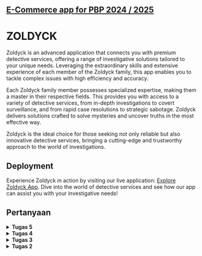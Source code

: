 ## [E-Commerce app for PBP 2024 / 2025](../)


# ZOLDYCK


Zoldyck is an advanced application that connects you with premium detective services, offering a range of investigative solutions tailored to your unique needs. Leveraging the extraordinary skills and extensive experience of each member of the Zoldyck family, this app enables you to tackle complex issues with high efficiency and accuracy.

Each Zoldyck family member possesses specialized expertise, making them a master in their respective fields. This provides you with access to a variety of detective services, from in-depth investigations to covert surveillance, and from rapid case resolutions to strategic sabotage. Zoldyck delivers solutions crafted to solve mysteries and uncover truths in the most effective way.

Zoldyck is the ideal choice for those seeking not only reliable but also innovative detective services, bringing a cutting-edge and trustworthy approach to the world of investigations.

## Deployment

Experience Zoldyck in action by visiting our live application: [Explore Zoldyck App](http://brenda-po-zoldyck.pbp.cs.ui.ac.id). Dive into the world of detective services and see how our app can assist you with your investigative needs!


## Pertanyaan


<details>
  <summary><strong>Tugas 5</strong></summary>

## Langkah-langkah Pengimplementasian
### 1. Mengimplementasikan fungsi untuk menghapus dan mengedit product.

Buka `views.py` yang ada pada subdirektori `main`, dan buatlah fungsi baru bernama `edit_product` dan `delete_mod` yang menerima parameter `request` dan `id` dan tambahkan import pada bagian atas seperti berikut.

```python
from django.shortcuts import .., reverse
from django.http import .., HttpResponseRedirect

...

def edit_product(request, id):
    product = Product.objects.get(pk = id)
    form = ProductEntryForm(request.POST or None, instance=product)

    if form.is_valid() and request.method == "POST":
        form.save()
        return HttpResponseRedirect(reverse('main:show_model'))

    context = {'form': form}
    return render(request, "edit_product.html", context) 

def delete_product(request, id):
    product = Product.objects.get(pk = id)
    product.delete()
    return HttpResponseRedirect(reverse('main:show_model')) 
```

Lalu buatlah berkas HTML baru dengan nama `edit_product.html` pada subdirektori `main/templates`. 

```python
{% extends 'base.html' %}
{% load static %}
{% block meta %}
<title>Edit</title>
{% endblock meta %}

{% block content %}
{% include 'navbar.html' %}
<div class="flex flex-col min-h-screen bg-gray-100">
  <div class="container mx-auto px-4 py-8 mt-16 max-w-xl">
    <h1 class="text-3xl font-bold text-center mb-8 text-black">Edit Mood Entry</h1>
  
    <div class="bg-white rounded-lg p-6 form-style">
      <form method="POST" class="space-y-6">
          {% csrf_token %}
          {% for field in form %}
              <div class="flex flex-col">
                  <label for="{{ field.id_for_label }}" class="mb-2 font-semibold text-gray-700">
                      {{ field.label }}
                  </label>
                  <div class="w-full">
                      {{ field }}
                  </div>
                  {% if field.help_text %}
                      <p class="mt-1 text-sm text-gray-500">{{ field.help_text }}</p>
                  {% endif %}
                  {% for error in field.errors %}
                      <p class="mt-1 text-sm text-red-600">{{ error }}</p>
                  {% endfor %}
              </div>
          {% endfor %}
          <div class="flex justify-center mt-6">
              <button type="submit" class="bg-indigo-600 text-white font-semibold px-6 py-3 rounded-lg hover:bg-indigo-700 transition duration-300 ease-in-out w-full">
                  Edit Product
              </button>
          </div>
      </form>
  </div>
  </div>
</div>
{% endblock %}
```

Buka `urls.py` yang berada pada direktori `main` dan import fungsi `edit_product` dan `delete_product` yang sudah dibuat dan tambahkan path url ke dalam `urlpatterns` untuk mengakses fungsi yang sudah di import.

```python
from main.views import ..., edit_mood, delete_mood

urlpatterns = [
    ...
    path('edit-product/<uuid:id>', edit_product, name='edit_product'),
    path('delete/<uuid:id>', delete_product, name='delete_product'),
]
```

Terakhir, bukalah berkas `main.html` yang ada pada folder `main/templates` dan ubahlah kode yang sudah ada menjadi seperti berikut agar terdapat tombol hapus untuk setiap produk.

```python
...
<tr>
    ...
    <td>
        <a href="{% url 'main:edit_mood' mood_entry.pk %}">
            <button>
                Edit
            </button>
        </a>
    </td>
    <td>
        <a href="{% url 'main:delete_mood' mood_entry.pk %}">
            <button>
                Delete
            </button>
        </a>
    </td>
</tr>
...
```

### 2. Membuat navigation bar (navbar) untuk fitur-fitur pada aplikasi yang responsive terhadap perbedaan ukuran device, khususnya mobile dan desktop.

Buatlah berkas HTML baru dengan nama `navbar.html` pada folder `templates/` di root directory. 

```python
{% load static %}

<nav class="bg-black shadow-lg fixed top-0 left-0 z-40 w-screen">
  <div class="max-w-7xl mx-auto px-4 sm:px-6 lg:px-8">
    <div class="flex items-center justify-between h-16">
      <div class="flex items-center">
        <!-- Nama Zoldyck -->
        <h1 class="text-white font-bold text-lg">Zoldyck</h1>
      </div>
      <!-- Navbar Links -->
      <ul class="hidden md:flex space-x-6">
        <li><a href="#" class="text-gray-300 text-sm hover:text-white transition duration-300">Home</a></li>
        <li><a href="#" class="text-gray-300 text-sm hover:text-white transition duration-300">Products</a></li>
        <li><a href="#" class="text-gray-300 text-sm hover:text-white transition duration-300">Cart</a></li>
        <li><a href="#" class="text-gray-300 text-sm hover:text-white transition duration-300">Contact</a></li>
      </ul>
      <!-- User Authentication Links -->
      <div class="hidden md:flex items-center space-x-4">
        {% if user.is_authenticated %}
          <!-- Welcome User and Logout Button -->
          <span class="text-gray-300 text-sm">Welcome, {{ user.username }}</span>
          <a href="{% url 'main:logout' %}" class="text-white bg-black hover:bg-gray-800 font-bold py-2 px-4 rounded transition duration-300">
            ⏻
          </a>
        {% else %}
          <!-- Login and Register Buttons -->
          <a href="{% url 'main:login' %}" class="bg-blue-500 hover:bg-blue-600 text-white font-bold py-2 px-4 rounded transition duration-300">
            Login
          </a>
          <a href="{% url 'main:register' %}" class="bg-green-500 hover:bg-green-600 text-white font-bold py-2 px-4 rounded transition duration-300">
            Register
          </a>
        {% endif %}
      </div>
      <!-- Mobile Menu Button -->
      <div class="md:hidden flex items-center">
        <button class="mobile-menu-button">
          <svg class="w-6 h-6 text-white" fill="none" stroke-linecap="round" stroke-linejoin="round" stroke-width="2" viewBox="0 0 24 24" stroke="currentColor">
            <path d="M4 6h16M4 12h16M4 18h16"></path>
          </svg>
        </button>
      </div>
    </div>
  </div>

  <!-- Mobile Menu -->
  <div class="mobile-menu hidden md:hidden px-4 w-full">
    <ul class="space-y-1">
      <li><a href="#" class="block text-gray-300 hover:text-white py-2 px-4 rounded">Home</a></li>
      <li><a href="#" class="block text-gray-300 hover:text-white py-2 px-4 rounded">Products</a></li>
      <li><a href="#" class="block text-gray-300 hover:text-white py-2 px-4 rounded">Cart</a></li>
      <li><a href="#" class="block text-gray-300 hover:text-white py-2 px-4 rounded">Contact</a></li>
      {% if user.is_authenticated %}
        <li><span class="block text-gray-300 py-2 px-4">Welcome, {{ user.username }}</span></li>
        <li><a href="{% url 'main:logout' %}" class="block text-center text-white bg-black hover:bg-gray-800 font-bold py-2 px-4 rounded transition duration-300">
          ⏻
        </a></li>
      {% else %}
        <li><a href="{% url 'main:login' %}" class="block text-center bg-blue-500 hover:bg-blue-600 text-white font-bold py-2 px-4 rounded transition duration-300">Login</a></li>
        <li><a href="{% url 'main:register' %}" class="block text-center bg-green-500 hover:bg-green-600 text-white font-bold py-2 px-4 rounded transition duration-300">Register</a></li>
      {% endif %}
    </ul>
  </div>

  <!-- Script for Mobile Menu Toggle -->
  <script>
    const btn = document.querySelector("button.mobile-menu-button");
    const menu = document.querySelector(".mobile-menu");

    btn.addEventListener("click", () => {
      menu.classList.toggle("hidden");
    });
  </script>
</nav>
```

Kemudian, tautkan navbar tersebut ke dalam `main.html`, `create_mood_entry.html`, dan `edit_mood.html` yang berada di subdirektori `main/templates/` dengan menggunakan tags include:

```pyhton
{% extends 'base.html' %}
{% block content %}
{% include 'navbar.html' %}
...
{% endblock content%}
```

### 3. Kustomisasi halaman daftar product menjadi lebih menarik dan responsive.

Jika pada aplikasi belum ada product yang tersimpan, halaman daftar product akan menampilkan gambar dan pesan bahwa belum ada product yang terdaftar.


Jika sudah ada product yang tersimpan, halaman daftar product akan menampilkan detail setiap product dengan menggunakan card.


Untuk setiap card product, buatlah dua buah button untuk mengedit dan menghapus product pada card tersebut!


Buatlah navigation bar (navbar) untuk fitur-fitur pada aplikasi yang responsive terhadap perbedaan ukuran device, khususnya mobile dan desktop.

**Kondisi navbar untuk versi mobile:**


**Kondisi navbar untuk versi desktop:**


<br>
<br>
<hr>

# PERTANYAAN

###  Jika terdapat beberapa CSS selector untuk suatu elemen HTML, jelaskan urutan prioritas pengambilan CSS selector tersebut!

Dalam CSS, urutan prioritas atau **CSS specificity** menentukan aturan mana yang akan diterapkan pada elemen HTML ketika ada beberapa selektor yang dapat berlaku. Setiap jenis selektor dalam CSS memiliki bobot atau nilai specific yang berbeda, dan aturan dengan specificitas yang lebih tinggi akan diutamakan. Urutan prioritas ini ditentukan oleh empat komponen utama:

1. **Inline styles**: Gaya yang langsung diterapkan di elemen HTML dengan menggunakan atribut `style`. Misalnya, `<div style="color: red;">`. Inline styles memiliki specificitas tertinggi dibandingkan selektor lain.

2. **ID selectors**: Selektor yang menggunakan ID elemen HTML dengan karakter `#` diikuti oleh nama ID, seperti `#my-id`. Selektor ID memiliki specificitas tinggi karena ID unik untuk setiap elemen.

3. **Class selectors, attribute selectors, dan pseudo-classes**: Selektor ini memiliki specificitas yang lebih rendah dibandingkan ID. Ini mencakup:
   - **Class selectors** menggunakan titik `.` diikuti nama kelas, seperti `.my-class`.
   - **Attribute selectors** menargetkan elemen dengan atribut tertentu, seperti `[type="text"]`.
   - **Pseudo-classes** menargetkan keadaan khusus elemen, seperti `:hover` atau `:nth-child(2)`.

4. **Type selectors dan pseudo-elements**: Ini adalah selektor dengan specificitas paling rendah. Mereka mencakup:
   - **Type selectors** (atau selektor elemen) menargetkan elemen HTML berdasarkan nama tag, seperti `div`, `p`, atau `h1`.
   - **Pseudo-elements** menargetkan bagian tertentu dari elemen, seperti `::before`, `::after`.


Cara Menghitung Specificity:

Specificity dinyatakan sebagai empat angka terpisah yang diurutkan secara hirarkis dari kiri ke kanan:

- Inline styles dihitung sebagai `1,0,0,0`.
- ID selectors dihitung sebagai `0,1,0,0`.
- Class selectors, attribute selectors, dan pseudo-classes dihitung sebagai `0,0,1,0`.
- Type selectors dan pseudo-elements dihitung sebagai `0,0,0,1`.

Contohnya:
- Inline style: `1,0,0,0`.
- `#my-id`: `0,1,0,0`.
- `.my-class`: `0,0,1,0`.
- `div`: `0,0,0,1`.

Jika ada beberapa aturan CSS yang berlaku untuk elemen yang sama, browser akan menerapkan aturan dengan nilai specificitas yang lebih tinggi.

Urutan Penerapan Aturan CSS (Specificity Cascade):
Jika beberapa aturan memiliki nilai specificitas yang sama, aturan yang muncul **paling akhir** dalam file CSS akan diterapkan. Jika ada beberapa aturan dengan specificitas yang berbeda, aturan dengan specificitas tertinggi akan diterapkan.

***Contoh:***
```html
<!DOCTYPE html>
<html>
<head>
  <style>
    #my-id { color: blue; }        /* ID selector */
    .my-class { color: green; }    /* Class selector */
    p { color: red; }              /* Type selector */
  </style>
</head>
<body>
  <p id="my-id" class="my-class">Hello World!</p>
</body>
</html>
```

Pada contoh di atas:
- `p` menggunakan type selector `p` dengan specificitas `0,0,0,1`.
- `.my-class` menggunakan class selector dengan specificitas `0,0,1,0`.
- `#my-id` menggunakan ID selector dengan specificitas `0,1,0,0`.

Karena specificitas ID lebih tinggi dibanding class dan type selectors, teks "Hello World!" akan berwarna **biru** meskipun ada aturan class dan type selector lainnya.

Urutan Tambahan: **!important**
Deklarasi `!important` dapat digunakan untuk memaksa aturan CSS agar memiliki prioritas tertinggi, terlepas dari specificitasnya. Namun, ini harus digunakan dengan hati-hati karena dapat membuat pengelolaan CSS lebih sulit.

***Contoh:***
```css
p { color: red !important; } /* This will override other selectors */
```

Pada kasus ini, meskipun ada aturan lain yang lebih spesifik, aturan dengan `!important` akan menang.

***Kesimpulan***
Urutan prioritas pengambilan CSS selector mengikuti specificitas yang dihitung berdasarkan:
1. Inline styles (specificitas tertinggi),
2. Selektor ID,
3. Selektor class, atribut, dan pseudo-classes,
4. Selektor elemen dan pseudo-elements (specificitas terendah).

Jika dua atau lebih selektor memiliki specificitas yang sama, aturan yang didefinisikan paling akhir dalam stylesheet akan diutamakan. `!important` akan mengesampingkan semua specificitas kecuali ada `!important` lain yang bersaing, di mana specificitas juga menjadi faktor pertimbangan.

<hr>


###  Mengapa responsive design menjadi konsep yang penting dalam pengembangan aplikasi web? Berikan contoh aplikasi yang sudah dan belum menerapkan responsive design!

**Responsive design** adalah konsep penting dalam pengembangan aplikasi web karena memungkinkan tampilan dan fungsionalitas situs web untuk menyesuaikan secara otomatis dengan berbagai ukuran layar dan perangkat, seperti smartphone, tablet, dan desktop. Seiring dengan peningkatan akses web melalui perangkat mobile, memiliki desain yang responsif menjadi krusial untuk memberikan pengalaman pengguna yang optimal dan memastikan aplikasi web dapat diakses di mana saja dan kapan saja.

Berikut adalah beberapa alasan mengapa **responsive design** menjadi sangat penting:

1. **Peningkatan Pengalaman Pengguna (User Experience)**
   Responsive design memastikan bahwa pengguna mendapatkan tampilan dan fungsi yang sesuai dengan perangkat yang mereka gunakan. Navigasi yang lebih mudah, teks yang dapat dibaca, dan elemen interaktif yang tepat ukurannya membuat pengguna merasa nyaman dan tidak frustrasi, sehingga meningkatkan keterlibatan dan loyalitas pengguna.

2. **Fleksibilitas Lintas Perangkat**
   Dengan responsivitas, aplikasi web akan otomatis menyesuaikan tampilan dan tata letak ketika diakses dari perangkat yang berbeda, seperti laptop, tablet, atau ponsel. Ini meminimalkan kebutuhan untuk mengembangkan versi terpisah untuk perangkat mobile atau desktop, menghemat waktu dan biaya pengembangan.

3. **SEO dan Kinerja di Mesin Pencari**
   Mesin pencari seperti Google memberikan preferensi pada situs yang mobile-friendly. Dengan memiliki desain yang responsif, situs web akan mendapatkan peringkat lebih tinggi di hasil pencarian, terutama untuk pengguna yang mencari melalui perangkat mobile. Google juga menggunakan indeks mobile-first, artinya mereka terutama menilai versi mobile dari situs web.

4. **Mengakomodasi Perubahan Tren Pengguna**
   Pengguna internet saat ini mengakses konten melalui berbagai perangkat. Statistika menunjukkan bahwa jumlah pengguna internet mobile terus meningkat, sehingga desain yang hanya dioptimalkan untuk desktop akan kehilangan banyak pengunjung potensial. Desain responsif menjaga aplikasi tetap relevan seiring perubahan tren penggunaan.

5. **Efisiensi Pengembangan dan Pemeliharaan**
   Dengan hanya perlu memelihara satu versi kode yang berfungsi di semua perangkat, pengembang dapat mengurangi kompleksitas dalam pengembangan dan pemeliharaan aplikasi web. Tanpa perlu membuat dan mengelola situs terpisah untuk perangkat mobile dan desktop, proses pengembangan menjadi lebih efisien.

Contoh Aplikasi yang Menerapkan dan Tidak Menerapkan Responsive Design

1. **Aplikasi yang Sudah Menerapkan Responsive Design**:
   - **Apple**: Website resmi Apple (https://www.apple.com) merupakan contoh klasik dari situs yang menerapkan responsive design. Baik di desktop maupun mobile, website ini menyesuaikan ukuran gambar, teks, dan tata letaknya secara otomatis sehingga tetap terlihat rapi dan mudah dinavigasi di berbagai perangkat.
   - **Twitter**: Aplikasi web Twitter (https://www.twitter.com) juga sangat responsif, menyesuaikan tampilan feed, ikon, dan navigasi dengan ukuran layar yang berbeda-beda. Tampilan di smartphone tetap memberikan pengalaman yang optimal tanpa harus membuat aplikasi terpisah.

2. **Aplikasi yang Belum Menerapkan Responsive Design**:
   - **Contoh Situs Berita Lokal Lama**: Beberapa situs berita lokal lama masih belum menerapkan responsive design, sehingga ketika diakses melalui perangkat mobile, teks dan elemen-elemen situs tersebut terlalu kecil atau tata letaknya tidak sesuai. Pengguna harus melakukan zoom in dan scroll secara horizontal untuk membaca konten, yang mengakibatkan pengalaman pengguna yang buruk.
   - **Situs Web Institusi Pendidikan Tertentu**: Beberapa situs universitas atau sekolah yang menggunakan desain lama tidak responsif, sehingga saat diakses melalui perangkat mobile, tampilannya kacau, menu tersembunyi, atau elemen penting sulit diakses.

***Kesimpulan:***
Responsive design sangat penting dalam pengembangan aplikasi web modern untuk memastikan pengalaman pengguna yang baik di berbagai perangkat, meningkatkan SEO, dan menghemat biaya pengembangan serta pemeliharaan. Dengan meningkatnya akses internet melalui perangkat mobile, situs yang tidak responsif akan ketinggalan dibandingkan kompetitornya yang sudah mengadopsi desain ini.

<hr>

### Jelaskan perbedaan antara margin, border, dan padding, serta cara untuk mengimplementasikan ketiga hal tersebut!

**Margin**, **border**, dan **padding** adalah tiga properti penting dalam CSS yang digunakan untuk mengatur tata letak dan jarak antar elemen dalam sebuah halaman web. Masing-masing memiliki fungsi yang berbeda, namun semuanya membantu dalam mengontrol ruang di sekitar elemen.

1. **Margin**
   - **Definisi**: Margin adalah ruang kosong di luar batas (border) elemen. Margin digunakan untuk mengatur jarak antara elemen yang satu dengan elemen lainnya.
   - **Fungsi**: Mengatur jarak antar elemen di luar elemen itu sendiri. Tidak mempengaruhi ukuran elemen, hanya menambah jarak dari elemen lain di sekitarnya.
   - **Implementasi**: Anda dapat mengatur margin di semua sisi elemen (atas, kanan, bawah, kiri) atau secara spesifik untuk masing-masing sisi.
   
   **Contoh CSS:**
   ```css
   div {
     margin: 20px; /* Margin di semua sisi sebesar 20px */
   }

   p {
     margin-top: 10px;      /* Margin di sisi atas */
     margin-right: 15px;    /* Margin di sisi kanan */
     margin-bottom: 20px;   /* Margin di sisi bawah */
     margin-left: 5px;      /* Margin di sisi kiri */
   }
   ```

   **Properti Shorthand:**
   ```css
   div {
     margin: 10px 15px 20px 5px; /* Atas, kanan, bawah, kiri */
   }
   ```

2. **Border**
   - **Definisi**: Border adalah garis yang mengelilingi konten elemen dan padding. Border berada di antara padding dan margin.
   - **Fungsi**: Memberikan garis atau batas visual di sekitar elemen. Border dapat memiliki warna, ketebalan, dan gaya (seperti solid, dashed, atau dotted).
   - **Implementasi**: Border dapat diterapkan di semua sisi elemen atau hanya pada sisi-sisi tertentu (atas, kanan, bawah, kiri).

   **Contoh CSS:**
   ```css
   div {
     border: 2px solid black; /* Border semua sisi dengan ketebalan 2px, gaya solid, dan warna hitam */
   }

   p {
     border-top: 3px dashed red;    /* Border atas dengan gaya dashed */
     border-right: 5px dotted blue; /* Border kanan dengan gaya dotted */
   }
   ```

   **Properti Shorthand:**
   ```css
   div {
     border: 2px dashed green; /* Ketebalan, gaya, dan warna */
   }
   ```

3. **Padding**
   - **Definisi**: Padding adalah ruang di dalam elemen antara konten dan border. Padding menambah ruang di dalam elemen tetapi tidak menambah ukuran elemen di luar.
   - **Fungsi**: Mengatur ruang antara konten dan border. Padding berguna untuk memberikan ruang agar konten tidak menempel langsung pada batas border.
   - **Implementasi**: Seperti margin, padding dapat diatur untuk semua sisi atau secara individual untuk sisi atas, kanan, bawah, dan kiri.

   **Contoh CSS:**
   ```css
   div {
     padding: 10px; /* Padding semua sisi sebesar 10px */
   }

   p {
     padding-top: 5px;      /* Padding sisi atas */
     padding-right: 10px;   /* Padding sisi kanan */
     padding-bottom: 15px;  /* Padding sisi bawah */
     padding-left: 20px;    /* Padding sisi kiri */
   }
   ```

   **Properti Shorthand:**
   ```css
   div {
     padding: 10px 20px 15px 5px; /* Atas, kanan, bawah, kiri */
   }
   ```

***Diagram Hubungan Margin, Border, dan Padding***

```
+----------------------------+    <-- Margin (ruang di luar elemen)
|        margin              |
+----------------------------+    <-- Border (garis elemen)
|         border             |
+----------------------------+    <-- Padding (ruang dalam elemen)
|         padding            |
|   +--------------------+   |   <-- Konten (teks, gambar, dsb.)
|   |      Content       |   |
|   +--------------------+   |
+----------------------------+
```

Perbedaan Utama:
- **Margin** mengontrol ruang di luar elemen (antara elemen dengan elemen lain).
- **Border** adalah garis yang mengelilingi elemen dan berada di antara padding dan margin.
- **Padding** mengontrol ruang di dalam elemen, antara konten dan border.

***Contoh Implementasi Semua Properti:***

```html
<!DOCTYPE html>
<html lang="en">
<head>
  <meta charset="UTF-8">
  <meta name="viewport" content="width=device-width, initial-scale=1.0">
  <title>Margin, Border, and Padding Example</title>
  <style>
    .box {
      margin: 20px;         /* Margin di luar elemen */
      border: 2px solid black; /* Border hitam dengan ketebalan 2px */
      padding: 15px;        /* Padding di dalam elemen */
      background-color: lightblue; /* Warna latar belakang elemen */
    }
  </style>
</head>
<body>

  <div class="box">
    Ini adalah contoh elemen dengan margin, border, dan padding.
  </div>

</body>
</html>
```

Pada contoh di atas:
- **Margin** menambah ruang di luar elemen `.box` dari elemen lain.
- **Border** memberikan garis di sekitar elemen.
- **Padding** menambah ruang antara teks konten dan border.

***Kesimpulan:***
- **Margin** digunakan untuk menambah jarak antara elemen dan sekelilingnya.
- **Border** digunakan untuk menambah batas atau garis di sekitar elemen.
- **Padding** digunakan untuk menambah ruang antara konten elemen dan border.
 
Dengan menggabungkan ketiganya, kita bisa mengontrol penempatan dan ruang dari elemen-elemen dalam tata letak halaman web.

<hr>

### Jelaskan konsep flex box dan grid layout beserta kegunaannya!

**Flexbox** dan **Grid Layout** adalah dua sistem tata letak yang sangat kuat dalam CSS yang digunakan untuk mengatur elemen-elemen dalam sebuah halaman web. Keduanya memiliki tujuan yang serupa, yaitu mempermudah pengaturan tata letak, tetapi mereka digunakan untuk kasus-kasus yang berbeda dan menawarkan pendekatan yang berbeda pula dalam tata letak halaman.

**1. Flexbox (Flexible Box Layout)**

**Konsep Flexbox**
Flexbox adalah sistem tata letak satu dimensi yang dirancang untuk mengatur elemen-elemen dalam satu arah, baik secara **horizontal** (baris) atau **vertikal** (kolom). Flexbox sangat berguna untuk mengatur tata letak elemen yang berubah-ubah ukurannya, baik itu elemen yang bersifat responsif maupun elemen dengan konten dinamis.

Flexbox terdiri dari dua komponen utama:
- **Flex container**: Elemen pembungkus yang memiliki properti `display: flex;`. Flex container akan menentukan bagaimana elemen-elemen di dalamnya diatur.
- **Flex items**: Elemen-elemen anak di dalam flex container yang akan diatur berdasarkan aturan flexbox.

Kegunaan Flexbox:
- Mengatur elemen dalam satu dimensi (baris atau kolom).
- Membuat elemen responsif secara otomatis sesuai dengan ukuran kontainer tanpa menggunakan banyak media query.
- Mengatur posisi elemen dengan mudah menggunakan properti seperti `justify-content` dan `align-items`.
- Mengatur perataan dan distribusi ruang antara elemen secara fleksibel.

Properti Utama Flexbox:
- **display: flex;** – Mengubah elemen menjadi flex container.
- **flex-direction** – Menentukan arah aliran elemen (row, row-reverse, column, column-reverse).
- **justify-content** – Mengatur posisi elemen di sepanjang sumbu utama (horizontal jika flex-direction adalah row).
- **align-items** – Mengatur perataan elemen di sepanjang sumbu silang (vertikal jika flex-direction adalah row).
- **flex-wrap** – Menentukan apakah elemen akan membungkus atau tetap dalam satu baris.
- **align-self** – Mengatur perataan elemen individual di sepanjang sumbu silang.

**2. Grid Layout**

**Konsep Grid Layout**
CSS Grid Layout adalah sistem tata letak dua dimensi yang memungkinkan pengaturan elemen secara **horizontal** dan **vertikal**. Grid memberikan kontrol yang lebih baik untuk membuat tata letak kompleks yang melibatkan baris dan kolom, menjadikannya alat yang sangat kuat untuk membuat grid pada halaman web.

Dengan Grid Layout, kita dapat menentukan jumlah baris dan kolom yang spesifik serta mendefinisikan ukuran masing-masing elemen dalam grid. Elemen dalam grid dapat ditempatkan di baris dan kolom tertentu, atau bisa membentang beberapa baris atau kolom.

Kegunaan Grid Layout:
- Mengatur elemen dalam dua dimensi (baris dan kolom).
- Membuat tata letak yang kompleks, seperti tata letak halaman yang terdiri dari header, sidebar, konten utama, dan footer.
- Mengontrol ukuran baris dan kolom secara eksplisit atau otomatis.
- Mengatur elemen agar menempati beberapa baris atau kolom sekaligus (spanning).
- Sangat fleksibel untuk tata letak yang memerlukan struktur grid yang jelas, seperti galeri gambar, dashboard, atau halaman yang memerlukan tata letak terstruktur.

Properti Utama Grid Layout:
- **display: grid;** – Mengubah elemen menjadi grid container.
- **grid-template-columns** – Menentukan jumlah dan ukuran kolom dalam grid.
- **grid-template-rows** – Menentukan jumlah dan ukuran baris dalam grid.
- **grid-column** – Menentukan tempat elemen di grid berdasarkan kolom.
- **grid-row** – Menentukan tempat elemen di grid berdasarkan baris.
- **gap** – Mengatur jarak antar elemen grid.


Perbedaan Antara Flexbox dan Grid Layout

| **Flexbox**                     | **Grid Layout**                   |
|----------------------------------|-----------------------------------|
| Sistem tata letak **satu dimensi** (horizontal atau vertikal) | Sistem tata letak **dua dimensi** (horizontal dan vertikal) |
| Cocok untuk tata letak yang fleksibel dan responsif dalam satu arah (misalnya baris produk) | Cocok untuk tata letak yang kompleks dengan banyak elemen dan struktur grid jelas |
| Elemen diatur berdasarkan urutan dalam HTML | Elemen bisa diatur di baris atau kolom mana saja tanpa memperhatikan urutan HTML |
| Sangat mudah untuk tata letak sederhana seperti menu navigasi atau galeri foto | Lebih cocok untuk struktur halaman penuh seperti dashboard atau layout yang memerlukan header, sidebar, konten, dan footer |
| Tidak ada kontrol eksplisit atas baris | Mengizinkan kontrol eksplisit pada baris dan kolom |

**Kapan Menggunakan Flexbox atau Grid?**
- Gunakan **Flexbox** jika tata letak Anda membutuhkan fleksibilitas dalam satu dimensi, misalnya ketika Anda ingin mengatur elemen secara dinamis berdasarkan ruang yang tersedia (misalnya, menu, galeri produk).
- Gunakan **Grid Layout** jika Anda memerlukan tata letak yang lebih kompleks dengan elemen yang ditempatkan di beberapa baris dan kolom, seperti layout halaman dengan bagian header, konten, sidebar, dan footer yang jelas.

***Kesimpulan***
Flexbox dan Grid Layout menawarkan pendekatan yang berbeda untuk menyusun tata letak halaman web. Flexbox sangat cocok untuk tata letak sederhana yang fleksibel dalam satu arah, sedangkan Grid Layout memberikan kontrol penuh untuk mengatur elemen secara dua dimensi. Penggunaan keduanya tergantung pada kompleksitas dan kebutuhan tata letak halaman yang sedang dikembangkan.

<br>
<br>
<hr>

</details>



<details>
  <summary><strong>Tugas 4</strong></summary>

## Langkah-langkah Pengimplementasian
### 1. Mengimplementasikan fungsi registrasi, login, dan logout

Buka `views.py` yang ada pada subdirektori `main` pada proyek, lalu tambahkan import `UserCreationForm`, `messages`, `authenticate`, `login`, `AuthenticationForm`, `logout`, dan `login_required` pada bagian paling atas.

```python
from django.contrib.auth.forms import UserCreationForm, AuthenticationForm
from django.contrib.auth import authenticate, login, logout
from django.contrib import messages
from django.contrib.auth.decorators import login_required
```

Tambahkan fungsi `register` ke dalam `views.py`. Fungsi ini berfungsi untuk menghasilkan formulir registrasi secara otomatis dan menghasilkan akun pengguna ketika data di-submit dari form.

```python
def register(request):
    form = UserCreationForm()

    if request.method == "POST":
        form = UserCreationForm(request.POST)
        if form.is_valid():
            form.save()
            messages.success(request, 'Your account has been successfully created!')
            return redirect('main:login')
    context = {'form':form}
    return render(request, 'register.html', context)
```

Buatlah berkas HTML baru dengan nama `register.html` pada direktori `main/templates` dan isi dengan template berikut

```python
{% extends 'base.html' %}

{% block meta %}
<title>Register</title>
{% endblock meta %}

{% block content %}

<div class="login">
  <h1>Register</h1>

  <form method="POST">
    {% csrf_token %}
    <table>
      {{ form.as_table }}
      <tr>
        <td></td>
        <td><input type="submit" name="submit" value="Daftar" /></td>
      </tr>
    </table>
  </form>

  {% if messages %}
  <ul>
    {% for message in messages %}
    <li>{{ message }}</li>
    {% endfor %}
  </ul>
  {% endif %}
</div>

{% endblock content %}
```

Tambahkan fungsi `login_user` ke dalam `views.py`. Fungsi ini berfungsi untuk mengautentikasi pengguna yang ingin login.

```python
def login_user(request):
   if request.method == 'POST':
      form = AuthenticationForm(data=request.POST)

      if form.is_valid():
            user = form.get_user()
            login(request, user)
            return redirect('main:show_main')

   else:
      form = AuthenticationForm(request)
   context = {'form': form}
   return render(request, 'login.html', context)
```

Buatlah berkas HTML baru dengan nama login.html pada direktori main/templates dan isi dengan template berikut.

```python
{% extends 'base.html' %}

{% block meta %}
<title>Login</title>
{% endblock meta %}

{% block content %}
<div class="login">
  <h1>Login</h1>

  <form method="POST" action="">
    {% csrf_token %}
    <table>
      {{ form.as_table }}
      <tr>
        <td></td>
        <td><input class="btn login_btn" type="submit" value="Login" /></td>
      </tr>
    </table>
  </form>

  {% if messages %}
  <ul>
    {% for message in messages %}
    <li>{{ message }}</li>
    {% endfor %}
  </ul>
  {% endif %} Don't have an account yet?
  <a href="{% url 'main:register' %}">Register Now</a>
</div>

{% endblock content %}
```

Tambahkan fungsi `logout_user` ke dalam `views.py`. Fungsi ini berfungsi untuk melakukan mekanisme logout.

```python
def logout_user(request):
    logout(request)
    return redirect('main:login')
```

Bukalah berkas `main.html` yang ada pada direktori `main/templates `dan tambahkan potongan kode di bawah ini setelah hyperlink tag untuk Add New Product Form.

```pyhton
...
<a href="{% url 'main:logout' %}">
  <button>Logout</button>
</a>
...
```

Buka `urls.py` yang ada pada subdirektori `main`, impor fungsi dan tambahkan path url ke dalam `urlpatterns` untuk mengakses funsi yang sudah diimpor 

```python
from main.views import register, login_user, logout_user

 urlpatterns = [
     ...
     path('register/', register, name='register'),
     path('login/', login_user, name='login'),
     path('logout/', logout_user, name='logout'),
 ]
```

Tambahkan potongan kode `@login_required(login_url='/login')` di atas fungsi `show_model` agar halaman main hanya dapat diakses oleh pengguna yang sudah login (terautentikasi).

```python
...
@login_required(login_url='/login')
def show_main(request):
...
```

### 2. Menggunakan Data Dari Cookies

Buka kembali `views.py` yang ada pada subdirektori `main`. Tambahkan import `HttpResponseRedirect`, `reverse`, dan `datetime` pada bagian paling atas.

```python
import datetime
from django.http import HttpResponseRedirect
from django.urls import reverse
```

Pada fungsi `login_user`, tambahkan fungsionalitas menambahkan cookie yang bernama `last_login` untuk melihat kapan terakhir kali pengguna melakukan login. Ganti kode yang ada pada blok `if form.is_valid()` menjadi potongan kode berikut.

```python
...
if form.is_valid():
    user = form.get_user()
    login(request, user)
    response = HttpResponseRedirect(reverse("main:show_main"))
    response.set_cookie('last_login', str(datetime.datetime.now()))
    return response
...
```

Pada fungsi `show_main`, tambahkan potongan kode `'last_login': request.COOKIES['last_login']` ke dalam variabel context.

Lalu, ubah fungsi `logout_user` menjadi 

```python
def logout_user(request):
    logout(request)
    response = HttpResponseRedirect(reverse('main:login'))
    response.delete_cookie('last_login')
    return response
```

Buka berkas `main.html` dan tambahkan potongan kode berikut di atas atau dibawah tombol logout untuk menampilkan data last login.

```python
...
<h5>Sesi terakhir login: {{ last_login }}</h5>
...
```

### 3. Menghubungan Model Product dengan User

Buka `models.py` yang ada pada subdirektori `main` dan tambahkan kode berikut pada dibawah baris kode untuk mengimpor model:

```python
from django.contrib.auth.models import User
```

Pada model `Product` yang sudah dibuat, tambahkan potongan kode berikut:

```python
class MoodEntry(models.Model):
    user = models.ForeignKey(User, on_delete=models.CASCADE)
    ...
```

Buka kembali `views.py` yang ada pada subdirektori `main`, dan ubah potongan kode pada fungsi `create_product_form` menjadi sebagai berikut:

```python
def create_product_form(request):
    form = ProductEntryForm(request.POST or None)

    if form.is_valid() and request.method == "POST":
        product_entry = form.save(commit=False)
        product_entry.user = request.user
        product_entry.save()
        return redirect('main:show_model')

    context = {'form': form}
    return render(request, 'create_product_form.html', context)
```

Ubah value dari `model` dan `context` pada fungsi `show_model` menjadi seperti berikut.

```python
def show_model(request):
    model = Product.objects.filter(user=request.user)

    context = {
         'user': request.user.username,
         ...
    }
...
```

Simpan semua perubahan, dan lakukan migrasi model dengan `python manage.py makemigrations`.

Seharusnya, akan muncul error saat melakukan migrasi model. Pilih 1 untuk menetapkan default value untuk field user pada semua row yang telah dibuat pada database. Lalu, ketik angka 1 lagi untuk menetapkan user dengan ID 1 (yang sudah kita buat sebelumnya) pada model yang sudah ada.

Lakukan `python manage.py migrate` untuk mengaplikasikan migrasi yang dilakukan pada poin sebelumnya.

Langkah terakhir, kita harus mempersiapkan aplikasi web kita untuk environtment production. Untuk itu, tambahkan sebuah import baru pada `settings.py` yang ada pada subdirektori `zoldyck`

```python
import os
```

Kemudian, ganti variabel `DEBUG` dari berkas `settings.py` menjadi seperti ini.

```python
PRODUCTION = os.getenv("PRODUCTION", False)
DEBUG = not PRODUCTION
```

<br>
<br>
<hr>

# PERTANYAAN

### Apa perbedaan antara HttpResponseRedirect() dan redirect()

`HttpResponseRedirect()` adalah kelas bawaan Django yang digunakan untuk mengarahkan (redirect) pengguna dari satu URL ke URL lain. Fungsinya adalah untuk mengembalikan response HTTP 302, yang memberitahu browser untuk menuju URL yang baru. Saat kamu menggunakan `HttpResponseRedirect()`, kamu perlu memberikan URL yang spesifik, contohnya:

```python
from django.http import HttpResponseRedirect
return HttpResponseRedirect('/some-url/')
```

`redirect()` adalah fungsi shortcut (fungsi yang sudah disederhanakan) di Django yang lebih fleksibel daripada `HttpResponseRedirect()`. Kamu bisa menggunakan `redirect()` dengan berbagai parameter seperti URL, nama view, atau bahkan objek model yang mendefinisikan URL secara dinamis.

#### Penggunaan `HttpResponseRedirect()` dalam proyek zoldyck 

Di dalam fungsi `login_user`, setelah pengguna berhasil login, sistem menggunakan `HttpResponseRedirect()` untuk mengarahkan pengguna ke halaman utama (`show_model`). Selain itu, cookie `last_login` diset untuk menyimpan waktu login terakhir pengguna.

Fungsi `logout_user` juga menggunakan `HttpResponseRedirect()` untuk mengarahkan pengguna kembali ke halaman login setelah logout, dan pada saat yang sama, cookie `last_login` dihapus.

```python
response = HttpResponseRedirect(reverse("main:show_model"))
response.set_cookie('last_login', str(datetime.datetime.now()))
```

#### Penggunaan `redirect()` dalam proyek zoldyck 

Dalam fungsi `create_product_form`, setelah form valid dan produk baru disimpan, sistem menggunakan `redirect()` untuk mengarahkan pengguna kembali ke halaman yang menampilkan produk (`show_model`).

```python
return redirect('main:show_model')
```

Dalam fungsi `register`, setelah pengguna berhasil mendaftar, sistem mengarahkan pengguna ke halaman login menggunakan `redirect()`.

```python
return redirect('main:login')
```

```bash
Kapan Menggunakan HttpResponseRedirect() dan redirect()?
`HttpResponseRedirect()` lebih cocok digunakan jika kita ingin mengatur lebih banyak hal di dalam response, seperti menambahkan cookies, mengatur headers, atau response lain yang memerlukan modifikasi lebih lanjut.

`redirect()` adalah cara yang lebih ringkas dan sederhana untuk mengarahkan pengguna ke URL, baik itu URL yang disediakan langsung, nama view, atau object model yang berkaitan.
```

<hr>

### Jelaskan cara kerja penghubungan model Product dengan User!

Di Django, untuk menghubungkan model `Product` dengan model `User`, kita biasanya menggunakan relasi **ForeignKey**. Relasi ini memungkinkan satu produk terkait dengan satu pengguna. Dengan kata lain, setiap produk dihubungkan dengan pengguna tertentu yang memilikinya atau membuatnya. Berikut adalah langkah-langkah bagaimana model `Product` bisa dihubungkan dengan model `User`:

**Mengimpor model** `User` Django sudah menyediakan model `User` secara bawaan melalui `django.contrib.auth.models.User`.

**Menambahkan ForeignKey pada Model** `Product` Pada model `Product`, kita tambahkan field `user` yang dihubungkan dengan model `User` menggunakan `ForeignKey`. Contohnya:

```python
from django.contrib.auth.models import User
from django.db import models

class Product(models.Model):
    name = models.CharField(max_length=100)
    price = models.DecimalField(max_digits=10, decimal_places=2)
    description = models.TextField()
    user = models.ForeignKey(User, on_delete=models.CASCADE)
```

`ForeignKey(User, on_delete=models.CASCADE)`: Ini mendefinisikan bahwa setiap produk terkait dengan satu pengguna (`User`). Jika pengguna dihapus, maka semua produk yang terkait juga akan dihapus (`on_delete=models.CASCADE`).

**Menampilkan Produk Berdasarkan Pengguna** Pada view, kamu bisa menggunakan request.user untuk menampilkan produk yang hanya terkait dengan pengguna yang sedang login.

<hr>

### Apa perbedaan antara authentication dan authorization, apakah yang dilakukan saat pengguna login? Jelaskan bagaimana Django mengimplementasikan kedua konsep tersebut.

**Authentication (Otentikasi)** adalah proses memverifikasi identitas seseorang. Ketika pengguna login, mereka memasukkan kredensial seperti username dan password, yang kemudian diperiksa apakah cocok dengan yang ada di database. Jika cocok, pengguna dianggap "authenticated" atau telah diotentikasi. Contoh otentikasi adalah login dengan username dan password.

**Authorization (Otorisasi)** adalah proses menentukan apa yang diizinkan atau tidak diizinkan untuk dilakukan oleh pengguna setelah mereka diotentikasi. Authorization mengatur hak akses pengguna, seperti siapa yang boleh mengakses halaman tertentu atau melakukan tindakan spesifik.

**Saat pengguna login:**
`Authentication` terjadi ketika pengguna memasukkan kredensial mereka (username dan password) dan sistem memeriksa apakah kredensial tersebut valid.
`Authorization` menentukan apa yang bisa dilakukan oleh pengguna setelah mereka login. Misalnya, pengguna biasa mungkin hanya bisa melihat profil mereka, sementara admin bisa mengakses data lain yang lebih sensitif.

**Django mengimplementasikan kedua konsep ini sebagai berikut:**

**Authentication**: Django menggunakan mekanisme otentikasi bawaan dengan model User dan sistem autentikasi yang mendukung login, logout, dan pendaftaran pengguna. Django memiliki fungsi seperti `authenticate()` dan `login()` untuk otentikasi pengguna.

**Authorization**: Setelah pengguna diotentikasi, Django menggunakan decorators seperti `@login_required` untuk membatasi akses ke halaman tertentu, dan peran (groups atau permissions) untuk mengatur hak akses pengguna

<hr>
 
### Bagaimana Django mengingat pengguna yang telah login? Jelaskan kegunaan lain dari cookies dan apakah semua cookies aman digunakan?

Django mengingat pengguna yang telah login dengan menggunakan **session framework**. Setiap kali pengguna berhasil login, Django menyimpan informasi tentang pengguna dalam **session**. Django secara otomatis membuat **session ID** untuk pengguna yang sedang login, dan session ID ini disimpan dalam browser pengguna sebagai **cookie**. Ketika pengguna melakukan request di masa mendatang, browser mengirimkan cookie ini kembali ke server, dan Django dapat mengidentifikasi pengguna berdasarkan session ID tersebut.

**Cookies dan session dalam Django:**
• Saat pengguna login, Django membuat session ID dan menyimpannya di cookies browser.
• Server menyimpan informasi terkait session ID tersebut, seperti data pengguna yang terkait dengan session itu.
• Ketika pengguna mengunjungi kembali situs tersebut, cookies akan dikirim bersama dengan request HTTP, dan Django dapat mengetahui pengguna mana yang sedang melakukan request.

**Contoh penggunaan session di Django pada proyek zoldyck:**
```python

def login_user(request):
   if request.method == 'POST':
      form = AuthenticationForm(data=request.POST)

      if form.is_valid():
        user = form.get_user()
        login(request, user) <-------------------------- create session
        response = HttpResponseRedirect(reverse("main:show_model"))
        response.set_cookie('last_login', str(datetime.datetime.now()))
        return response

   else:
      form = AuthenticationForm(request)
   context = {'form': form}
   return render(request, 'login.html', context)
```

**Kegunaan lain dari cookies:**
`Menyimpan preferensi pengguna`: Misalnya, bahasa atau tema yang dipilih pengguna bisa disimpan dalam cookies.
`Pelacakan`: Cookies sering digunakan oleh situs untuk melacak perilaku pengguna di situs tersebut.
`Authentication token`: Untuk menjaga agar pengguna tetap login tanpa harus memasukkan kredensial setiap kali, cookies bisa digunakan untuk menyimpan token autentikasi.

**Apakah Semua Cookies Aman Digunakan?**
Tidak semua cookies aman. Beberapa masalah keamanan terkait cookies meliputi:
`Cookies yang tidak dienkripsi`: Jika cookies tidak dienkripsi, informasi sensitif seperti session ID bisa dicegat melalui serangan man-in-the-middle.
`Cookies yang disalahgunakan`: Cookies bisa digunakan untuk melacak aktivitas pengguna tanpa persetujuan mereka, yang melanggar privasi.
`Cross-site scripting (XSS)`: Jika sebuah situs rentan terhadap XSS, penyerang bisa mencuri cookies pengguna dan menyalahgunakannya untuk login ke akun mereka.

Untuk mengatasi masalah keamanan ini, Django menyediakan beberapa perlindungan:
`HttpOnly flag`: Mencegah JavaScript mengakses cookies, yang dapat membantu mengurangi risiko XSS.
`Secure flag`: Hanya mengirim cookies melalui koneksi HTTPS.
`CSRF Protection`: Melindungi dari serangan Cross-Site Request Forgery (CSRF) dengan token khusus pada form.

<br>
<br>
<hr>

</details>



<details>
  <summary><strong>Tugas 3</strong></summary>

## Langkah-langkah Pengimplementasian
### 1. Persiapan dan langkah awal sebelum mengerjakan Tugas 3

Langkah pertama adalah membuat file `base.html` dalam direktori `templates`. Untuk memulai, jalankan perintah berikut di terminal atau command prompt:

```bash
touch base.html
vi base.html
```

Perintah ini akan membuat dan membuka file `base.html`, lalu kita dapat mengisi file `base.html` dengan kode berikut

```python
{% load static %}
<!DOCTYPE html>
<html lang="en">
  <head>
    <meta charset="UTF-8" />
    <meta name="viewport" content="width=device-width, initial-scale=1.0" />
    {% block meta %} {% endblock meta %}
  </head>

  <body>
    {% block content %} {% endblock content %}
  </body>
</html>
```

Baris-baris yang dikurung dalam `{% ... %} ` disebut dengan template tags Django. Baris-baris inilah yang akan berfungsi untuk memuat data secara dinamis dari Django ke HTML.

Kemudian, Buka `settings.py` yang ada pada direktori proyek dan carilah baris yang mengandung variabel `TEMPLATES`. Tambahkan kode pada bagian `DIRS` dengan potongan kode berikut agar berkas `base.html` terdeteksi sebagai berkas template.

```python
TEMPLATES = [
    {
        'BACKEND': 'django.template.backends.django.DjangoTemplates',
        'DIRS': [BASE_DIR / 'templates'], # Tambahkan konten baris ini
        'APP_DIRS': True,
        ...
    }
]
```

Pada subdirektori `templates` yang ada pada direktori `main`, tambahkan kode berikut pada awal dan akhir berkas `main.html`

```python
{% extends 'base.html' %}
 {% block content %}
...
...
{% endblock content %}
 ```

Tambahkan baris `import uuid ` pada bagian atas berkas `models.py`, kemudian lakukan migrasi model dengan menjalankan perintah berikut

```bash
python3 manage.py makemigrations
python3 manage.py migrate
```

### 2. Membuat input form untuk menambahkan objek model pada app sebelumnya

Buat berkas baru pada direktori `main` dengan nama `forms.py` untuk membuat struktur form yang dapat menerima data Object Entry baru. Tambahkan kode berikut ke dalam berkas `forms.py`.

```python
from django.forms import ModelForm
from main.models import Product

class ProductEntryForm(ModelForm):
    class Meta:
        model = Product
        fields = [ ] # Isi dengan input yang akan dimasukkan saat meng-entry objek baru 
```

Kemudian buka berkas `views.py` yang ada pada direktori `main`, kemudian tambahkan beberapa import baru pada bagian paling atas

```python
from django.shortcuts import render, redirect
from main.forms import ProductEntryForm
from main.models import Product
```

Masih di berkas yang sama, buat fungsi baru dengan nama `create_product_form` yang menerima parameter `request`. Tambahkan potongan kode di bawah ini untuk menghasilkan form yang dapat menambahkan data Object Entry secara otomatis ketika data di-submit dari form.

```python
def create_product_form(request):
    if request.method == 'POST':
        form = ProductEntryForm(request.POST)
        if form.is_valid():
            form.save()
            return redirect('main:show_model')  # Redirect to model list page after saving
    else:
        form = ProductEntryForm()  # Display an empty form on GET request

    context = {'form': form}
    return render(request, 'create_product_form.html', context)
```

Tambahkan import `create_product_form` pada berkas `urls.py` yang ada pada direktori `main` dan tambahkan path URL ke dalam variabel `urlpatterns` pada `urls.py` di `main` untuk mengakses fungsi yang sudah di-import.

```python
urlpatterns = [
   ...
   path('create-mood-entry', create_mood_entry, name='create_mood_entry'),
]
```

Kemudian, buat berkas baru dengan nama `create_product_form.html` pada direktori `main/templates` dan isi dengan kode berikut

```python
{% extends 'base.html' %}
{% block content %}
<h1>Add New Product</h1>

<form method="POST">
  {% csrf_token %}
  <table>
    {{ form.as_table }}  <!-- Displays form fields as a table -->
    <tr>
      <td></td>
      <td>
        <input type="submit" value="Add Product" />
      </td>
    </tr>
  </table>
</form>

{% endblock content %}
```

### 2.  Tambahkan 4 fungsi views baru untuk melihat objek yang sudah ditambahkan dalam format XML, JSON, XML by ID, dan JSON by ID.

Buka `views.py` yang ada pada direktori `main` dan tambahkan `import HttpResponse dan Serializer` pada bagian paling atas.

```python
from django.http import HttpResponse
from django.core import serializers
```

Buatlah dua fungsi baru yang menerima parameter `request` dengan nama `show_xml` dan `show_jason` dan buatlah sebuah variabel di dalam fungsi tersebut yang menyimpan hasil query dari seluruh data yang ada pada Products, dan tambahkan return function berupa `HttpResponse` yang berisi parameter data hasil query yang sudah diserialisasi menjadi XML dan parameter `content_type="application/xml"`.

```python
def show_xml(request):
    data = Product.objects.all()
    return HttpResponse(serializers.serialize("xml", data), content_type="application/xml")

def show_json(request):
    data = Product.objects.all()
    return HttpResponse(serializers.serialize("json", data), content_type="application/json")
```

Tambahkan import fungsi `show_xml` dan `show_json` pada berkas `urls.py`, dan tambahkan path url ke dalam `urlpatterns` untuk mengakses fungsi yang sudah diimpor

```python
...
path('xml/', show_xml, name='show_xml'),
path('json/', show_json, name='show_json'),
...
```

Buatlah kembali dua fungsi baru yang menerima parameter `request` dan `id` dengan nama `show_xml_by_id` dan `show_json_by_id` dan buatlah sebuah variabel di dalam fungsi tersebut yang menyimpan hasil query dari seluruh data yang ada pada Products, dan tambahkan return function berupa `HttpResponse` yang berisi parameter data hasil query yang sudah diserialisasi menjadi JSON atau XML dan parameter content_type dengan value `"application/xml"` (untuk format XML) atau `"application/json"` (untuk format JSON).

```python
def show_xml_by_id(request, id):
    data = Product.objects.filter(pk=id)
    return HttpResponse(serializers.serialize("xml", data), content_type="application/xml")

def show_json_by_id(request, id):
    data = Product.objects.filter(pk=id)
    return HttpResponse(serializers.serialize("json", data), content_type="application/json")
```

Tambahkan import fungsi `show_xml_by_id` dan `show_json_by_id` pada berkas `urls.py`, dan tambahkan path url ke dalam `urlpatterns` untuk mengakses fungsi yang sudah diimpor

```python
...
path('xml/<str:id>/', show_xml_by_id, name='show_xml_by_id'),
path('json/<str:id>/', show_json_by_id, name='show_json_by_id'),
...
```

<br>
<br>
<hr>

# PERTANYAAN

### Mengapa Kita Memerlukan Data Delivery dalam Pengimplementasian Sebuah Platform?

Data delivery adalah proses pengiriman data dari satu bagian sistem ke bagian lain atau dari server ke klien. Dalam pengimplementasian sebuah platform, terutama platform berbasis web atau aplikasi mobile, data delivery sangat penting karena:

- **Integrasi Sistem:** Data delivery memastikan bahwa berbagai komponen dari sistem yang berbeda (misalnya, backend dan frontend) dapat berkomunikasi dan berbagi data secara efisien.
- **Pengalaman Pengguna:** Pengiriman data yang cepat dan akurat meningkatkan pengalaman pengguna. Misalnya, aplikasi web yang responsif harus dapat mengirimkan dan menerima data dengan cepat untuk memastikan interaksi yang lancar.
- **Konsistensi Data:** Data delivery yang baik membantu menjaga konsistensi data di seluruh aplikasi, menghindari inkonsistensi dan konflik yang mungkin muncul ketika data diperbarui di berbagai tempat.
- **Keamanan:** Data delivery juga mencakup aspek keamanan, seperti enkripsi data saat transit, untuk melindungi informasi sensitif dari akses yang tidak sah.

<hr>

### XML vs. JSON: Mana yang Lebih Baik?

**XML (Extensible Markup Language)** dan **JSON (JavaScript Object Notation)** adalah dua format data yang sering digunakan untuk pertukaran data. Berikut perbandingannya:

- **JSON**:
  - **Keringkasan dan Kesederhanaan:** JSON lebih ringkas dan lebih mudah dibaca oleh manusia dan mesin dibandingkan XML. Formatnya yang sederhana membuatnya lebih efisien dalam penggunaan bandwidth.
  - **Kompatibilitas dengan JavaScript:** JSON dirancang untuk bekerja dengan JavaScript, menjadikannya pilihan yang alami untuk aplikasi web yang menggunakan JavaScript.
  - **Kinerja:** JSON umumnya lebih cepat dalam parsing dan pemrosesan karena struktur datanya yang lebih sederhana dibandingkan XML.

- **XML**:
  - **Fleksibilitas dan Ekstensi:** XML menawarkan lebih banyak fleksibilitas dalam hal mendefinisikan skema data dan bisa lebih mudah diubah untuk mendukung hierarki data yang kompleks.
  - **Dukungan Metadata:** XML mendukung metadata yang lebih kaya dan dapat menyertakan atribut pada elemen data.

**Mengapa JSON Lebih Populer?**
- **Kinerja dan Ukuran:** JSON lebih ringkas dan lebih cepat diproses, sehingga lebih efisien dalam hal penggunaan bandwidth dan waktu pemrosesan.
- **Kemudahan Penggunaan:** JSON lebih mudah dibaca dan ditulis dibandingkan XML, terutama bagi pengembang yang bekerja dengan JavaScript.
- **Kompatibilitas:** JSON lebih cocok untuk aplikasi web modern dan API karena kemudahan integrasinya dengan JavaScript dan format data yang lebih sederhana.

<hr>

### Fungsi dari Method `is_valid()` pada Form Django

Method `is_valid()` dalam form Django digunakan untuk memvalidasi data yang dikirimkan melalui form. Berikut penjelasannya:

- **Validasi Data:** `is_valid()` memeriksa apakah data yang dikirimkan oleh pengguna memenuhi semua aturan validasi yang ditentukan dalam form. Ini termasuk memeriksa apakah semua field yang diperlukan diisi, apakah data sesuai dengan tipe yang diharapkan, dan apakah data mematuhi aturan validasi khusus (misalnya, format email yang benar).
- **Pengembalian Status:** Jika data valid, `is_valid()` mengembalikan `True`, dan data dapat diakses melalui `form.cleaned_data`. Jika tidak valid, mengembalikan `False`, dan Anda dapat mengakses pesan kesalahan melalui `form.errors`.

<hr>

### Pentingnya `csrf_token` pada Form Django

**CSRF (Cross-Site Request Forgery)** adalah jenis serangan di mana penyerang dapat melakukan aksi di atas nama pengguna yang sudah masuk tanpa sepengetahuan pengguna tersebut. CSRF token adalah mekanisme keamanan yang melindungi aplikasi web dari serangan ini dengan memastikan bahwa setiap permintaan yang dilakukan kepada server berasal dari sumber yang sah.

- **Fungsi `csrf_token`:** `csrf_token` adalah token unik yang dihasilkan untuk setiap sesi pengguna. Saat form disubmit, token ini harus dikirim bersama permintaan. Server memeriksa token tersebut untuk memastikan bahwa permintaan berasal dari aplikasi web yang sah dan bukan dari sumber eksternal.
- **Risiko Tanpa `csrf_token`:** Jika `csrf_token` tidak disertakan, penyerang dapat membuat form yang tampaknya sah dan mengirimkan permintaan berbahaya yang dilakukan atas nama pengguna yang sah. Ini dapat mengakibatkan perubahan data, penghapusan data, atau tindakan lainnya yang tidak diinginkan.

**Cara Penyerang Memanfaatkan Ketidakhadiran `csrf_token`:**
- **Meniru Formulir:** Penyerang dapat membuat halaman web palsu yang meniru form asli dan mengirimkan permintaan ke server dengan menggunakan cookies dari pengguna yang sah.
- **Eksploitasi:** Dengan mengeksploitasi ketidakhadiran `csrf_token`, penyerang dapat melakukan aksi tanpa izin, seperti mengubah pengaturan pengguna atau melakukan transaksi yang tidak sah.

Menambahkan `csrf_token` ke form Django membantu memastikan bahwa permintaan yang diterima server adalah permintaan yang sah dan mencegah berbagai jenis serangan CSRF.

<hr>

### Mengakses keempat URL dalam format XML, JSON, XML by ID, dan JSON by ID menggunakan Postman

#### URL dalam format XML
<img width="1440" alt="Screenshot 2024-09-18 at 10 56 27" src="https://github.com/user-attachments/assets/10b8a7ef-aebd-471e-9f5c-5fd9c5c79c17">

#### URL dalam format JSON
<img width="1440" alt="Screenshot 2024-09-18 at 10 56 37" src="https://github.com/user-attachments/assets/aacd6f5d-69d5-4e94-8bd9-264adb34f0b6">

#### URL dalam format XML by ID
<img width="1440" alt="Screenshot 2024-09-18 at 11 00 27" src="https://github.com/user-attachments/assets/f446b548-f4ed-43ff-84ce-4e393d228b88">


#### URL dalam format JSON by ID
<img width="1440" alt="Screenshot 2024-09-18 at 11 00 18" src="https://github.com/user-attachments/assets/b3628fb5-4e42-4518-a2e9-9b6876c652e8">


<br>
<br>
<hr>

</details>



<details>
  <summary><strong>Tugas 2</strong></summary>

## Langkah-langkah Pengimplementasian
### 1. Membuat sebuah proyek Django baru

Langkah pertama adalah inisialisasi proyek Django baru. Untuk memulai, jalankan perintah berikut di terminal atau command prompt:

```bash
django-admin startproject nama_proyek .
```

Perintah ini akan membuat struktur direktori dasar yang dibutuhkan untuk proyek Django, termasuk folder proyek utama dan berkas konfigurasi penting seperti `manage.py`, `settings.py`, `urls.py`, dan `wsgi.py`. Struktur dasar ini akan membantu dalam pengaturan dan pengembangan aplikasi Django.

### 2. Membuat aplikasi dengan nama `main` pada proyek tersebut

Setelah proyek Django dibuat, langkah selanjutnya adalah membuat aplikasi di dalam proyek tersebut. Aplikasi ini akan berisi semua logika dan fitur yang akan dikembangkan. Jalankan perintah berikut untuk membuat aplikasi baru dengan nama "main":

```bash
python manage.py startapp main
```

Perintah ini akan menghasilkan folder `main/` yang berisi berkas-berkas seperti `models.py`, `views.py`, `urls.py`, dan `admin.py`. Aplikasi ini akan menjadi unit kerja utama untuk fitur-fitur yang ingin kamu implementasikan dalam proyek.

### 3. Melakukan routing pada proyek agar dapat menjalankan aplikasi `main`

Untuk memastikan aplikasi "main" dapat dijalankan, kamu perlu menambahkan routing dalam berkas `urls.py` di direktori proyek. Tambahkan rute berikut untuk mengarahkan permintaan ke aplikasi "main":

```python
from django.contrib import admin
from django.urls import path, include

urlpatterns = [
    path('admin/', admin.site.urls),
    path('', include('main.urls')),  # Mengarahkan rute ke aplikasi 'main'
]
```

Dengan menambahkan baris `path('', include('main.urls'))`, kamu mengarahkan semua permintaan ke aplikasi `main`, sehingga aplikasi ini bisa diakses melalui URL root dari proyek.

### 4. Membuat model pada aplikasi `main` dengan nama `Product` dan atribut wajib

Di dalam aplikasi "main", buatlah model `Product` yang akan mewakili entitas produk. Buka berkas `models.py` di folder `main/` dan definisikan model tersebut dengan atribut yang wajib seperti `name`, `price`, dan `description`:

```python
from django.db import models

class Product(models.Model):
    name = models.CharField(max_length=255)
    price = models.DecimalField(max_digits=10, decimal_places=2)
    description = models.TextField()

    def __str__(self):
        return self.name
```

- `name`: Nama produk dengan panjang maksimum 255 karakter.
- `price`: Harga produk yang disimpan dalam format desimal dengan maksimal 10 digit dan 2 digit desimal.
- `description`: Deskripsi produk dalam format teks panjang.

Model ini digunakan untuk menyimpan data produk ke dalam database.

### 5. Membuat sebuah fungsi pada `views.py` untuk dikembalikan ke dalam sebuah template HTML

Untuk menampilkan informasi di web, buat fungsi dalam berkas `views.py` di aplikasi `main`. Fungsi ini akan merender template HTML dengan nama aplikasi, nama kamu, dan kelas:

```python
from django.shortcuts import render

def home(request):
    context = {
        'app_name': 'Zoldyck',
        'your_name': 'Brenda',
        'class_name': 'Platform-Based Programming'
    }
    return render(request, 'home.html', context)
```

Fungsi `home` ini akan menggunakan `render` untuk menghasilkan halaman HTML dari template `home.html`, menyertakan konteks yang berisi nama aplikasi, nama kamu, dan kelas.

### 6. Membuat sebuah routing pada `urls.py` aplikasi `main` untuk memetakan fungsi yang telah dibuat pada `views.py`

Di dalam folder `main/`, buka atau buat berkas `urls.py`. Tambahkan rute baru untuk memetakan URL ke fungsi `home` yang telah dibuat:

```python
from django.urls import path
from . import views

urlpatterns = [
    path('', views.home, name='home'),
]
```

Dengan menambahkan `path('', views.home, name='home')`, URL root dari aplikasi `main` akan diarahkan ke fungsi `home`, memungkinkan pengguna mengakses halaman tersebut.

### 7. Melakukan Deployment ke PWS terhadap Aplikasi yang Sudah Dibuat

Setelah aplikasi Django selesai dikembangkan, langkah berikutnya adalah melakukan deployment ke server PWS agar aplikasi dapat diakses oleh publik melalui Internet. Berikut langkah-langkah untuk melakukan deployment:

1. **Menambahkan URL Deployment pada ALLOWED_HOSTS**  
   Pada proyek Django kamu, buka berkas `settings.py`, dan tambahkan URL deployment PWS ke dalam daftar `ALLOWED_HOSTS`. Format URL deployment adalah `<username-sso>-<nama-proyek>.pbp.cs.ui.ac.id`. Jika username kamu mengandung titik (.), gantilah titik tersebut dengan tanda hubung (-). Misalnya, jika username kamu adalah "pak.bepe24" dan nama proyek "mentalhealthtracker", maka URL deployment menjadi `pak-bepe24-mentalhealthtracker.pbp.cs.ui.ac.id`. Tambahkan URL tersebut ke dalam `ALLOWED_HOSTS` seperti contoh berikut:
   ```python
   ALLOWED_HOSTS = ["localhost", "127.0.0.1", "<URL deployment PWS kamu>"]
   ```
   Simpan perubahan ini dan lakukan `git add`, `git commit`, dan `git push` ke repositori GitHub kamu.

2. **Menjalankan Perintah Project Command**  
   Setelah perubahan sudah dipush ke GitHub, kembali ke halaman PWS dan jalankan perintah yang terdapat di bagian *Project Command* untuk melakukan deployment. Saat menjalankan perintah ini, akan muncul prompt yang meminta *username* dan *password*. Masukkan *credentials* yang kamu simpan sebelumnya.

3. **Mengubah Nama Branch ke Main**  
   Pastikan nama branch utamamu adalah `main` dengan menjalankan perintah berikut:
   ```bash
   git branch -M main
   ```

4. **Memeriksa Status Deployment**  
   Kembali ke halaman PWS dan pilih proyek yang baru saja kamu buat. Kamu akan melihat status deployment di halaman proyek. Jika statusnya "Building", artinya aplikasi masih dalam proses deployment. Jika statusnya "Running", aplikasi sudah berhasil dideploy dan dapat diakses di URL deployment. Kamu bisa menekan tombol "View Project" untuk mengakses aplikasi.

5. **Mengatasi Masalah HTTPS**  
   URL PWS hanya bisa diakses melalui protokol HTTP. Jika URL kamu secara otomatis menggunakan HTTPS, ubah secara manual menjadi HTTP. Jika masih mengalami masalah, coba akses URL deployment dalam *incognito mode*.

6. **Mengirim Perubahan ke PWS**  
   Jika ada perubahan pada proyek yang ingin kamu terapkan di PWS, cukup lakukan perintah `git push` sebagai berikut:
   ```bash
   git push pws main:master
   ```
   Tidak perlu menjalankan kembali perintah *Project Command*. Cukup lakukan `add`, `commit`, dan `push` untuk memperbarui deployment.

Dengan mengikuti langkah-langkah ini, aplikasi Django kamu dapat diakses secara online melalui Pacil Web Service (PWS). 

Ps : Pastikan juga untuk selalu melakukan push ke GitHub dan PWS apabila terdapat perubahan, agar tidak mengalami error (seperti saya :<)

### 8. Membuat sebuah `README.md` yang berisi tautan menuju aplikasi PWS yang sudah di-deploy

Terakhir, buat berkas `README.md` di direktori proyek. Berisi deskripsi proyek, langkah-langkah implementasi, serta tautan menuju aplikasi yang sudah di-deploy. 


Dengan mengikuti langkah-langkah di atas, kamu akan dapat mengimplementasikan dan mendokumentasikan proyek Django dengan detail yang diperlukan.

<br>
<br>
<hr>

# PERTANYAAN

### Buatlah bagan yang berisi request client ke web aplikasi berbasis Django beserta responnya dan jelaskan pada bagan tersebut kaitan antara urls.py, views.py, models.py, dan berkas html.

![22](https://github.com/user-attachments/assets/e779464a-cb8b-4f1b-9399-8c7fe99fa195)

Bagan alur request pada web aplikasi Django dimulai dari interaksi pengguna melalui browser, di mana client mengirimkan request HTTP ke server. Request ini bisa berupa berbagai jenis permintaan, seperti permintaan untuk mengakses halaman (GET) atau mengirim data (POST). Begitu request diterima oleh server, proses pengolahan dimulai di komponen **urls.py**. Pada tahap ini, Django menggunakan mekanisme routing untuk mencocokkan URL yang diminta dengan fungsi yang telah ditentukan dalam **views.py**. **URLs.py** berfungsi sebagai peta yang mengarahkan URL ke fungsi yang sesuai di views, memastikan bahwa setiap request dikirimkan ke bagian aplikasi yang benar untuk diproses lebih lanjut.

Selanjutnya, setelah URLs.py memetakan permintaan ke views yang sesuai, request tersebut diproses oleh fungsi yang ada di **views.py**. Views berperan sebagai pusat logika aplikasi. Di sini, logika bisnis diterapkan untuk menangani permintaan dari client. Jika view tersebut membutuhkan data dari database, maka ia akan berinteraksi dengan **models.py**. **Models.py** di Django bertindak sebagai ORM (Object-Relational Mapping) yang memetakan data dalam database ke objek Python. Dengan model ini, views dapat mengambil data dari database atau menyimpan data baru ke dalamnya tanpa harus menggunakan query SQL secara langsung. Hal ini sangat memudahkan pengelolaan data karena pengembang cukup berurusan dengan kode Python, sementara ORM menangani komunikasi dengan database di belakang layar.

Setelah logika diproses di views dan data yang diperlukan diambil dari models (jika diperlukan), langkah selanjutnya adalah merender tampilan untuk dikembalikan kepada client. Django menggunakan **template system** yang memungkinkan views untuk mengirim data ke berkas HTML dinamis yang ada di dalam folder **templates**. Template ini berisi markup HTML yang dapat diperkaya dengan data dinamis dari views menggunakan Django Template Language (DTL). Hasil akhirnya adalah halaman HTML yang dirender dan siap untuk ditampilkan kepada pengguna. Template ini tidak hanya menampilkan data statis tetapi juga dapat menyajikan informasi dinamis, seperti hasil pencarian, daftar produk, atau data lain yang relevan dengan permintaan pengguna.

Setelah template dirender, Django mengembalikan **HTTP response** yang berisi halaman HTML kepada browser. Browser kemudian menampilkan halaman tersebut kepada pengguna sesuai dengan tampilan yang telah dirender oleh template. Seluruh proses ini berjalan dengan sangat terstruktur, di mana setiap komponen memiliki peran masing-masing: **URLs.py** mengarahkan request, **views.py** memproses logika dan berinteraksi dengan models, **models.py** mengelola data dalam database, dan **templates** merender halaman untuk ditampilkan kepada client. Struktur ini memastikan bahwa setiap request yang masuk dapat diproses dengan efisien dan respons yang dihasilkan dapat memenuhi kebutuhan pengguna secara dinamis.

<hr>

### Fungsi Git

Git berfungsi sebagai sistem kontrol versi yang sangat penting dalam pengembangan perangkat lunak. Dengan Git, pengembang dapat melacak setiap perubahan yang dilakukan pada kode sumber secara terperinci. Hal ini memungkinkan mereka untuk melihat riwayat lengkap perubahan, termasuk siapa yang membuat perubahan, kapan perubahan tersebut dibuat, dan alasan di balik perubahan itu. Git mendukung kerja tim dengan menyediakan fitur cabang (branch) yang memungkinkan pengembang untuk mengerjakan fitur baru atau perbaikan bug secara terpisah dari kode utama (master branch). Cabang-cabang ini dapat digabungkan (merged) kembali ke kode utama dengan aman setelah fitur atau perbaikan selesai dan diuji. Selain itu, Git memudahkan proses rollback, yaitu mengembalikan kode ke versi sebelumnya jika terjadi kesalahan atau masalah, yang membantu meminimalkan risiko dan kerusakan pada proyek. Dengan fitur seperti konflik penyatuan (merge conflicts) yang terkelola dengan baik dan kemampuan untuk membandingkan versi kode, Git membantu menjaga integritas kode dan memastikan kolaborasi yang efisien di antara tim pengembang dalam proyek yang kompleks dan dinamis.

<hr>

### Mengapa Django Dijadikan Permulaan Pembelajaran Pengembangan Perangkat Lunak?

Django sering dipilih sebagai framework pengenalan dalam pembelajaran pengembangan perangkat lunak karena beberapa alasan utama. Pertama, Django dirancang untuk mendukung pengembangan cepat (rapid development) dengan mengutamakan efisiensi dan produktivitas. Framework ini mengikuti arsitektur Model-View-Template (MVT), yang memisahkan tanggung jawab dalam pengembangan aplikasi web sehingga pemula dapat lebih mudah memahami konsep dasar seperti routing, templating, dan manajemen basis data tanpa terjebak dalam kode yang berlebihan. Django juga menyediakan berbagai fitur bawaan yang mempermudah pengelolaan aplikasi, seperti sistem autentikasi pengguna, antarmuka admin yang otomatis, dan sistem migrasi basis data. Dokumentasi Django yang lengkap dan komunitas yang aktif menyediakan banyak sumber daya belajar, tutorial, dan forum dukungan, membuatnya lebih mudah bagi pemula untuk mendapatkan bantuan dan memahami framework ini. Selain itu, Django mengutamakan keamanan dengan fitur-fitur seperti perlindungan terhadap serangan Cross-Site Request Forgery (CSRF) dan SQL Injection, yang mengajarkan praktik keamanan yang penting dalam pengembangan web.

<hr>

### Mengapa Model pada Django Disebut ORM (Object-Relational Mapping)?

Model dalam Django disebut sebagai ORM (Object-Relational Mapping) karena ia menyediakan cara untuk memetakan objek Python ke dalam struktur tabel basis data relasional secara langsung. ORM memungkinkan pengembang untuk bekerja dengan database menggunakan objek Python, tanpa harus menulis kueri SQL yang kompleks dan rawan kesalahan secara langsung. Dengan ORM, setiap model Django diwakili sebagai kelas Python, dan atribut dari kelas tersebut otomatis dipetakan ke kolom dalam tabel basis data. Fitur ini mengabstraksi detail teknis dari interaksi dengan basis data, membuat pengelolaan data menjadi lebih sederhana dan kode lebih mudah dipahami dan dirawat. ORM juga menyediakan fitur untuk migrasi basis data, yang memungkinkan perubahan pada model kode untuk diterapkan ke struktur basis data dengan mudah. Dengan cara ini, ORM memastikan konsistensi antara model kode dan tabel basis data, serta mengurangi potensi kesalahan dalam pengelolaan data. Secara keseluruhan, ORM mempermudah pengembang untuk bekerja dengan data dalam format yang lebih intuitif dan terintegrasi dengan bahasa pemrograman Python.


<br>
<br>
<hr>

</details>
